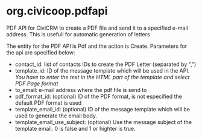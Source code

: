 # org.civicoop.pdfapi
PDF API for CiviCRM to create a PDF file and send it to a specified e-mail address.
This is usefull for automatic generation of letters

The entity for the PDF API is Pdf and the action is Create.
Parameters for the api are specified below:
- contact_id: list of contacts IDs to create the PDF Letter (separated by ",")
- template_id: ID of the message template which will be used in the API. _You have to enter the text in the HTML part of the template and select PDF Page format_
- to_email: e-mail address where the pdf file is send to
- pdf_format_id: (optional) ID of the PDF format, is not especified the default PDF format is used
- template_email_id: (optional) ID of the message template which will be used to generate the email body.
- template_email_use_subject: (optional) Use the message subject of the template email. 0 is false and 1 or highter is true.
